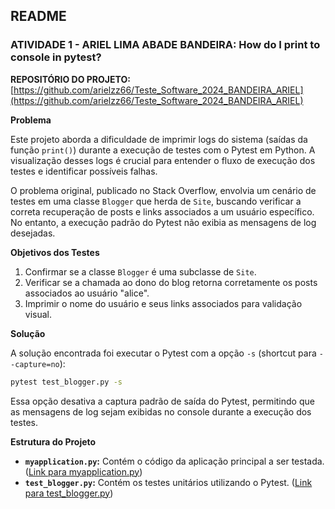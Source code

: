 ## README

### ATIVIDADE 1 - ARIEL LIMA ABADE BANDEIRA: How do I print to console in pytest?

**REPOSITÓRIO DO PROJETO:** [https://github.com/arielzz66/Teste_Software_2024_BANDEIRA_ARIEL](https://github.com/arielzz66/Teste_Software_2024_BANDEIRA_ARIEL)

**Problema**

Este projeto aborda a dificuldade de imprimir logs do sistema (saídas da função `print()`) durante a execução de testes com o Pytest em Python. A visualização desses logs é crucial para entender o fluxo de execução dos testes e identificar possíveis falhas.

O problema original, publicado no Stack Overflow, envolvia um cenário de testes em uma classe `Blogger` que herda de `Site`, buscando verificar a correta recuperação de posts e links associados a um usuário específico. No entanto, a execução padrão do Pytest não exibia as mensagens de log desejadas.

**Objetivos dos Testes**

1. Confirmar se a classe `Blogger` é uma subclasse de `Site`.
2. Verificar se a chamada ao dono do blog retorna corretamente os posts associados ao usuário "alice".
3. Imprimir o nome do usuário e seus links associados para validação visual.

**Solução**

A solução encontrada foi executar o Pytest com a opção `-s` (shortcut para `--capture=no`):

```bash
pytest test_blogger.py -s
```

Essa opção desativa a captura padrão de saída do Pytest, permitindo que as mensagens de log sejam exibidas no console durante a execução dos testes.


**Estrutura do Projeto**

* **`myapplication.py`:** Contém o código da aplicação principal a ser testada. ([Link para myapplication.py](https://github.com/arielzz66/Teste_Software_2024_BANDEIRA_ARIEL/blob/master/tests/myapplication.py))
* **`test_blogger.py`:** Contém os testes unitários utilizando o Pytest. ([Link para test_blogger.py](https://github.com/arielzz66/Teste_Software_2024_BANDEIRA_ARIEL/blob/master/tests/test_blogger.py))


